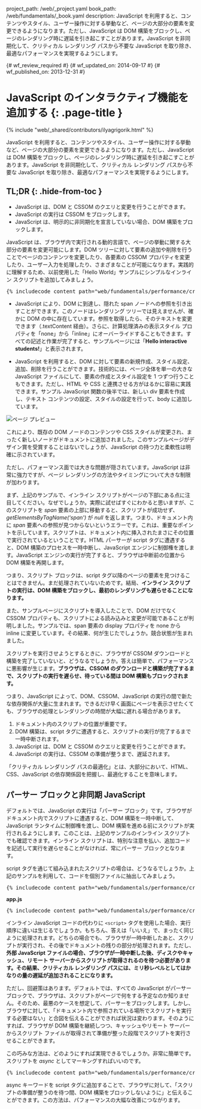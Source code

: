 project_path: /web/_project.yaml
book_path: /web/fundamentals/_book.yaml
description: JavaScript を利用すると、コンテンツやスタイル、ユーザー操作に対する挙動など、ページの大部分の要素を変更できるようになります。ただし、JavaScript は DOM 構築をブロックし、ページのレンダリング時に遅延を引き起こすことがあります。JavaScript を非同期化して、クリティカル レンダリング パスから不要な JavaScript を取り除き、最適なパフォーマンスを実現するようにします。

{# wf_review_required #}
{# wf_updated_on: 2014-09-17 #}
{# wf_published_on: 2013-12-31 #}

# JavaScript のインタラクティブ機能を追加する {: .page-title }

{% include "web/_shared/contributors/ilyagrigorik.html" %}


JavaScript を利用すると、コンテンツやスタイル、ユーザー操作に対する挙動など、ページの大部分の要素を変更できるようになります。ただし、JavaScript は DOM 構築をブロックし、ページのレンダリング時に遅延を引き起こすことがあります。JavaScript を非同期化して、クリティカル レンダリング パスから不要な JavaScript を取り除き、最適なパフォーマンスを実現するようにします。



## TL;DR {: .hide-from-toc }
- JavaScript は、DOM と CSSOM のクエリと変更を行うことができます。
- JavaScript の実行は CSSOM をブロックします。
- JavaScript は、明示的に非同期化を宣言していない場合、DOM 構築をブロックします。


JavaScript は、ブラウザ内で実行される動的言語で、ページの挙動に関する大部分の要素を変更可能にします。DOM ツリーに対して要素の追加や削除を行うことでページのコンテンツを変更したり、各要素の CSSOM プロパティを変更したり、ユーザー入力を処理したり、さまざまなことが可能になります。実践的に理解するため、以前使用した「Hello World」サンプルにシンプルなインライン スクリプトを追加してみましょう。

<pre class="prettyprint">
{% includecode content_path="web/fundamentals/performance/critical-rendering-path/_code/script.html" region_tag="full" %}
</pre>

* JavaScript により、DOM に到達し、隠れた span ノードへの参照を引き出すことができます。このノードはレンダリング ツリーでは見えませんが、確かに DOM の中に存在しています。参照を取得したら、そのテキストを変更できます（.textContent 経由）。さらに、計算処理済みの表示スタイル プロパティを「none」から「inline」にオーバーライドすることもできます。すべての記述と作業が完了すると、サンプルページには「**Hello interactive students!**」と表示されます。

* JavaScript を利用すると、DOM に対して要素の新規作成、スタイル設定、追加、削除を行うことができます。技術的には、ページ全体を単一の大きな JavaScript ファイルにして、要素の作成とスタイル設定を 1 つずつ行うこともできます。ただし、HTML や CSS と連携させる方がはるかに容易に実践できます。サンプル JavaScript 関数の後半では、新しい div 要素を作成し、テキスト コンテンツの設定、スタイルの設定を行って、body に追加しています。

<img src="images/device-js-small.png" class="center" alt="ページ プレビュー">

これにより、既存の DOM ノードのコンテンツや CSS スタイルが変更され、まったく新しいノードがドキュメントに追加されました。このサンプルページがデザイン賞を受賞することはないでしょうが、JavaScript の持つ力と柔軟性は明確に示されています。

ただし、パフォーマンス面では大きな問題が隠されています。JavaScript は非常に強力ですが、ページ レンダリングの方法やタイミングについて大きな制限が加わります。

まず、上記のサンプルで、インライン スクリプトがページの下部にある点に注目してください。なぜでしょうか。実際に試せばすぐにわかると思いますが、このスクリプトを _span_ 要素の上部に移動すると、スクリプトが成功せず、_getElementsByTagName(‘span')_ が _null_ を返します。つまり、ドキュメント内に _span_ 要素への参照が見つからないというエラーです。これは、重要なポイントを示しています。スクリプトは、ドキュメント内に挿入されたまさにその位置で実行されているということです。HTML パーサーが script タグに遭遇すると、DOM 構築のプロセスを一時中断し、JavaScript エンジンに制御権を渡します。JavaScript エンジンの実行が完了すると、ブラウザは中断前の位置から DOM 構築を再開します。

つまり、スクリプト ブロックは、script タグ以降のページの要素を見つけることはできません。まだ処理されていないためです。結局、**インライン スクリプトの実行は、DOM 構築をブロックし、最初のレンダリングも遅らせることになります。**

また、サンプルページにスクリプトを導入したことで、DOM だけでなく CSSOM プロパティも、スクリプトによる読み込みと変更が可能であることが判明しました。サンプルでは、span 要素の display プロパティを none から inline に変更しています。その結果、何が生じたでしょうか。競合状態が生まれました。

スクリプトを実行させようとするときに、ブラウザが CSSOM ダウンロードと構築を完了していないと、どうなるでしょうか。答えは簡単で、パフォーマンスに悪影響が生じます。**ブラウザは、CSSOM のダウンロードと構築が完了するまで、スクリプトの実行を遅らせ、待っている間は DOM 構築もブロックされます。**

つまり、JavaScript によって、DOM、CSSOM、JavaScript の実行の間で新たな依存関係が大量に生まれます。できるだけ早く画面にページを表示させたくても、ブラウザの処理とレンダリングの時間が大幅に遅れる場合があります。

1. ドキュメント内のスクリプトの位置が重要です。
2. DOM 構築は、script タグに遭遇すると、スクリプトの実行が完了するまで一時中断されます。
3. JavaScript は、DOM と CSSOM のクエリと変更を行うことができます。
4. JavaScript の実行は、CSSOM の準備が整うまで、遅延されます。

「クリティカル レンダリング パスの最適化」とは、大部分において、HTML、CSS、JavaScript の依存関係図を把握し、最適化することを意味します。


## パーサー ブロックと非同期 JavaScript

デフォルトでは、JavaScript の実行は「パーサー ブロック」です。ブラウザがドキュメント内でスクリプトに遭遇すると、DOM 構築を一時中断して、JavaScript ランタイムに制御権を渡し、DOM 構築を進める前にスクリプトが実行されるようにします。このことは、上記のサンプルのインライン スクリプトでも確認できます。インライン スクリプトは、特別な注意を払い、追加コードを記述して実行を遅らせることがなければ、常にパーサー ブロックとなります。

script タグを通じて組み込まれたスクリプトの場合は、どうなるでしょうか。上記のサンプルを利用して、コードを個別ファイルに抽出してみましょう。

<pre class="prettyprint">
{% includecode content_path="web/fundamentals/performance/critical-rendering-path/_code/split_script.html" region_tag="full" %}
</pre>

**app.js**

<pre class="prettyprint">
{% includecode content_path="web/fundamentals/performance/critical-rendering-path/_code/app.js" region_tag="full" lang=javascript %}
</pre>

インライン JavaScript コードの代わりに `<script>` タグを使用した場合、実行順序に違いは生じるでしょうか。もちろん、答えは「いいえ」で、まったく同じように処理されます。どちらの場合でも、ブラウザが一時中断したあと、スクリプトが実行され、その後でドキュメントの残りの部分が処理されます。ただし、**外部 JavaScript ファイルの場合、ブラウザが一時中断した後、ディスクやキャッシュ、リモート サーバーからスクリプトが取得されるのを待つ必要があります。その結果、クリティカル レンダリング パスには、ミリ秒レベルとしてはかなりの量の遅延が追加されることになります。**

ただし、回避策はあります。デフォルトでは、すべての JavaScript がパーサー ブロックで、ブラウザは、スクリプトがページで何をする予定なのか知りません。そのため、最悪のケースを想定して、パーサーをブロックします。しかし、ブラウザに対して、「ドキュメント内で参照されている場所でスクリプトを実行する必要はない」と合図を伝えることができれば状況は変わります。そのようにすれば、ブラウザが DOM 構築を継続しつつ、キャッシュやリモート サーバーからスクリプト ファイルが取得されて準備が整った段階でスクリプトを実行させることができます。

この巧みな方法は、どのようにすれば実現できるでしょうか。非常に簡単です。スクリプトを _async_ としてマーキングすればいいのです。

<pre class="prettyprint">
{% includecode content_path="web/fundamentals/performance/critical-rendering-path/_code/split_script_async.html" region_tag="full" %}
</pre>

async キーワードを script タグに追加することで、ブラウザに対して、「スクリプトの準備が整うのを待つ間、DOM 構築をブロックしないように」と伝えることができます。この方法は、パフォーマンスの大幅な改善につながります。



